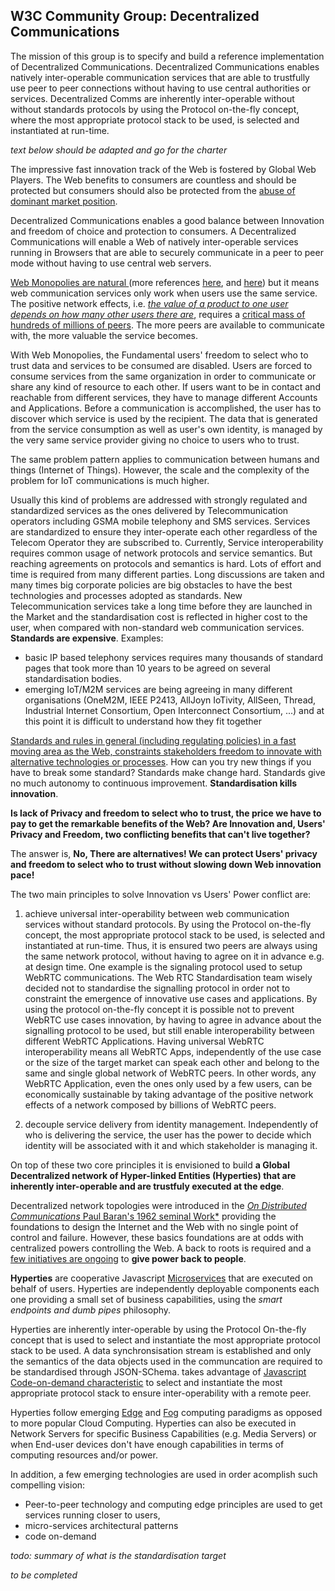 ## W3C Community Group: Decentralized Communications

The mission of this group is to specify and build a reference implementation of Decentralized Communications. Decentralized Communications enables natively inter-operable communication services that are able to trustfully use peer to peer connections without having to use central authorities or services. Decentralized Comms are inherently inter-operable without without standards protocols by using the Protocol on-the-fly concept, where the most appropriate protocol stack to be used, is selected and instantiated at run-time.


*text below should be adapted and go for the charter*

The impressive fast innovation track of the Web is fostered by Global Web Players. The Web benefits to consumers are countless and should be protected but consumers should also be protected from the [abuse of dominant market position](http://ec.europa.eu/competition/consumers/abuse_en.html).

Decentralized Communications enables a good balance between Innovation and freedom of choice and protection to consumers. A Decentralized Communications will enable a Web of natively inter-operable services running in Browsers that are able to securely communicate in a peer to peer mode without having to use central web servers.

 [Web Monopolies are natural ](http://www.economist.com/news/briefing/21635077-online-businesses-can-grow-very-large-very-fastit-what-makes-them-exciting-does-it-also-make) (more references [here](http://www.theatlantic.com/magazine/archive/2013/01/the-webs-new-monopolists/309197/), and [here](http://thenextweb.com/insider/2011/10/02/facebook-twitter-itunes-and-google-the-rise-of-digital-monopolies/)) but it means web communication services only work when users use the same service. The positive network effects, i.e. [*the value of a product to one user depends on how many other users there are*](https://openlibrary.org/books/OL364633M/Information_rules), requires a [critical mass of hundreds of millions of peers](https://books.google.pt/books?id=NOMh7eVHQ4MC&pg=PA41&lpg=PA41&dq=network+effects+web+2.0&source=bl&ots=Y2R1ivmNFN&sig=dC52gngDLs_nsAx3K-APVoEIZcQ&hl=pt-PT&sa=X&ved=0ahUKEwj66vWVq6vRAhVH0RQKHcxOC2kQ6AEIWjAL#v=onepage&q=network%20effects%20web%202.0&f=false). The more peers are available to communicate with, the more valuable the service becomes.

With Web Monopolies, the Fundamental users' freedom to select who to trust data and services to be consumed are disabled. Users are forced to consume services from the same organization in order to communicate or share any kind of resource to each other. If users want to be in contact and reachable from different services, they have to manage different Accounts and Applications. Before a communication is accomplished, the user has to discover which service is used by the recipient. The data that is generated from the service consumption as well as user's own identity, is managed by the very same service provider giving no choice to users who to trust.

The same problem pattern applies to communication between humans and things (Internet of Things). However, the scale and the complexity of the problem for IoT communications is much higher.

Usually this kind of problems are addressed with strongly regulated and standardized services as the ones delivered by Telecommunication operators including GSMA mobile telephony and SMS services. Services are standardized to ensure they inter-operate each other regardless of the Telecom Operator they are subscribed to. Currently, Service interoperability requires common usage of network protocols and service semantics. But reaching agreements on protocols and semantics is hard. Lots of effort and time is required from many different parties. Long discussions are taken and many times big corporate policies are big obstacles to have the best technologies and processes adopted as standards. New Telecommunication services take a long time before they are launched in the Market and the standardisation cost is reflected in higher cost to the user, when compared with non-standard web communication services. **Standards are expensive**.  Examples:
- basic IP based telephony services requires many thousands of standard pages that took more than 10 years to be agreed on several standardisation bodies.
- emerging IoT/M2M services are being agreeing in many different organisations (OneM2M, IEEE P2413, AllJoyn IoTivity, AllSeen, Thread, Industrial Internet Consortium, Open Interconnect Consortium, ...) and at this point it is difficult to understand how they fit together

[Standards and rules in general (including regulating policies) in a fast moving area as the Web, constraints stakeholders freedom to innovate with alternative technologies or processes](http://www.rand.org/pubs/monograph_reports/MR1215.html). How can you try new things if you have to break some standard? Standards make change hard. Standards give no much autonomy to continuous improvement. **Standardisation kills innovation**.


**Is lack of Privacy and freedom to select who to trust, the price we have to pay to get the remarkable benefits of the Web? Are Innovation and, Users' Privacy and Freedom, two conflicting benefits that can't live together?**

The answer is, **No, There are alternatives! We can protect Users' privacy and freedom to select who to trust without slowing down Web innovation pace!**

The two main principles to solve Innovation vs Users' Power conflict are:

1. achieve universal inter-operability between web communication services without standard protocols. By using the Protocol on-the-fly concept, the most appropriate protocol stack to be used, is selected and instantiated at run-time. Thus, it is ensured two peers are always using the same network protocol, without having to agree on it in advance e.g. at design time. One example is the signaling protocol used to setup WebRTC communications. The Web RTC Standardisation team wisely decided not to standardise the signalling protocol in order not to constraint the emergence of innovative use cases and applications. By using the protocol on-the-fly concept it is possible not to prevent WebRTC use cases innovation, by having to agree in advance about the signalling protocol to be used, but still enable interoperability between different WebRTC Applications. Having universal WebRTC interoperability means all WebRTC Apps, independently of the use case or the size of the target market can speak each other and belong to the same and single global network of WebRTC peers. In other words, any WebRTC Application, even the ones only used by a few users, can be economically sustainable by taking advantage of the positive network effects of a network composed by billions of WebRTC peers.

1. decouple service delivery from identity management. Independently of who is delivering the service, the user has the power to decide which identity will be associated with it and which stakeholder is managing it.

On top of these two core principles it is envisioned to build **a Global Decentralized network of Hyper-linked Entities (Hyperties) that are inherently inter-operable and are trustfuly executed at the edge**.

Decentralized network topologies were introduced in the [*On Distributed Communications* Paul Baran's 1962 seminal Work*](http://www.rand.org/pubs/research_memoranda/RM3420.html) providing the foundations to design the Internet and the Web with no single point of control and failure. However, these basics foundations are at odds with centralized powers controlling the Web. A back to roots is required and a [few initiatives are ongoing](https://www.decentralizedweb.net/) to **give power back to people**.

**Hyperties** are cooperative Javascript [Microservices](http://martinfowler.com/articles/microservices.html) that are executed on behalf of users. Hyperties are independently deployable components each one providing a small set of business capabilities, using the *smart endpoints and dumb pipes* philosophy.

Hyperties are inherently inter-operable by using the Protocol On-the-fly concept that is used to select and instantiate the most appropriate protocol stack to be used. A data synchronsisation stream is established and only the semantics of the data objects used in the communcation are required to be standardised through JSON-SChema.
 takes advantage of [Javascript Code-on-demand characteristic](http://dl.acm.org/citation.cfm?id=1248922) to select and instantiate the most appropriate protocol stack to ensure inter-operability with a remote peer.

Hyperties follow emerging [Edge](https://en.wikipedia.org/wiki/Edge_computing) and [Fog](https://en.wikipedia.org/wiki/Fog_computing) computing paradigms as opposed to more popular Cloud Computing. Hyperties can also be executed in Network Servers for specific Business Capabilities (e.g. Media Servers) or when End-user devices don't have enough capabilities in terms of computing resources and/or power.


In addition, a few emerging technologies are used in order acomplish such compelling vision:

* Peer-to-peer technology and computing edge principles are used to get services running closer to users,
* micro-services architectural patterns
* code on-demand

*todo: summary of what is the standardisation target*

*to be completed*
